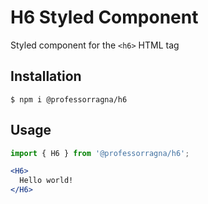 # H6 Styled Component

Styled component for the `<h6>` HTML tag

## Installation

```
$ npm i @professorragna/h6
```

## Usage

```jsx
import { H6 } from '@professorragna/h6';

<H6>
  Hello world!
</H6>
```
